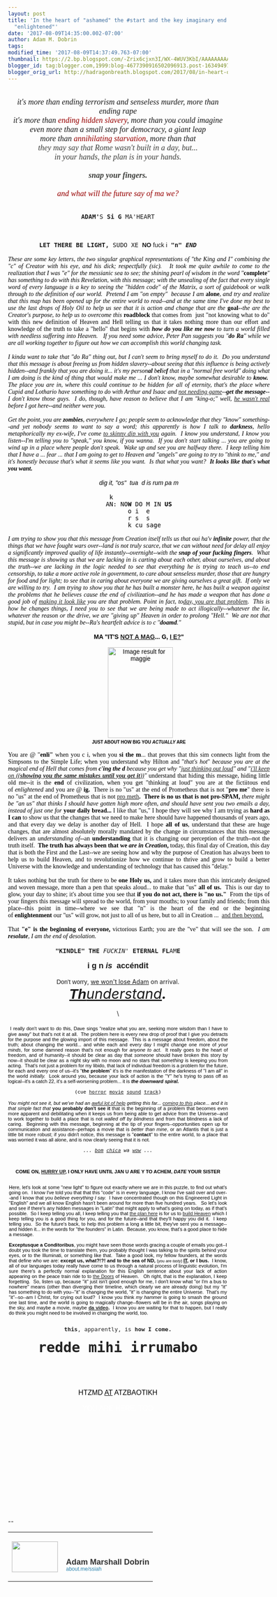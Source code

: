 ```yaml
---
layout: post
title: 'In the heart of "ashamed" the #start and the key imaginary end of the word
  "enlightened"'
date: '2017-08-09T14:35:00.002-07:00'
author: Adam M. Dobrin
tags: 
modified_time: '2017-08-09T14:37:49.763-07:00'
thumbnail: https://2.bp.blogspot.com/-Zrix6cjxn3I/WX-4WUV3KbI/AAAAAAAAAWc/E0ImrtGiElUpBpoOnpnk_ZLCocSgkdFLgCK4BGAYYCw/s72-c/You-Are-Here-300x211-789189.jpg
blogger_id: tag:blogger.com,1999:blog-4677390916502096913.post-1634949760855261479
blogger_orig_url: http://hadragonbreath.blogspot.com/2017/08/in-heart-of-ashamed-start-and-key.html
---
```


<div dir="ltr"><div class="gmail_quote"><div dir="ltr"><div class="gmail_quote"><div dir="ltr"><div class="gmail_quote"><div dir="ltr"><div><div class="m_803171701906057098m_1083098717763449921h5"><div class="gmail_quote"><div dir="ltr"><div class="gmail_quote"><div dir="ltr"><div style="text-align:center"><span class="m_803171701906057098m_1083098717763449921m_-3534983952401364093m_7263528630848242233gmail-m_-4340969941479451687gmail-"><div><i style="font-family:&quot;times new roman&quot;,serif;font-size:large"><a href="http://2.bp.blogspot.com/-Zrix6cjxn3I/WX-4WUV3KbI/AAAAAAAAAWc/E0ImrtGiElUpBpoOnpnk_ZLCocSgkdFLgCK4BGAYYCw/s1600/You-Are-Here-300x211-789189.jpg" style="background:transparent;color:rgb(151,1,1);text-decoration-line:none" target="_blank"><img alt="" border="0" id="m_803171701906057098m_1083098717763449921m_-3534983952401364093m_7263528630848242233gmail-BLOGGER_PHOTO_ID_6449075884974877106" src="reqs/2.bp.blogspot.com/-Zrix6cjxn3I/WX-4WUV3KbI/AAAAAAAAAWc/E0ImrtGiElUpBpoOnpnk_ZLCocSgkdFLgCK4BGAYYCw/s320/You-Are-Here-300x211-789189.jpg" style="border:0px;max-width:100%;height:auto"></a>​</i></div><div><i style="font-family:&quot;times new roman&quot;,serif;font-size:large">it&#39;s more than ending terrorism and senseless murder, more than ending rape</i></div><div><i style="font-family:&quot;times new roman&quot;,serif;font-size:large">it&#39;s more than <a href="http://bit.ly/2gVCINI" style="background:transparent;color:rgb(151,1,1);text-decoration-line:none" target="_blank">ending hidden slavery</a>, more than you could imagine</i></div><div><i style="font-family:&quot;times new roman&quot;,serif;font-size:large">even more than a small step for democracy, a giant leap</i></div></span><div><i><font face="times new roman, serif" size="4">more than <a href="http://bit.ly/2tXJoB1" style="background:transparent;color:rgb(151,1,1);text-decoration-line:none" target="_blank">annihilating starvation</a>, more than that</font></i></div><span class="m_803171701906057098m_1083098717763449921m_-3534983952401364093m_7263528630848242233gmail-m_-4340969941479451687gmail-"><div style="color:rgb(62,63,60);font-family:Lora,serif;font-size:20px"><i style="font-family:&quot;times new roman&quot;,serif;font-size:large">they may say that Rome wasn&#39;t built in a day, but...</i></div><div style="color:rgb(62,63,60);font-family:Lora,serif;font-size:20px"><i style="font-family:&quot;times new roman&quot;,serif;font-size:large">in your hands, the plan is in your hands.</i></div><div style="color:rgb(62,63,60);font-family:Lora,serif;font-size:20px"><i style="font-family:&quot;times new roman&quot;,serif;font-size:large"><br></i></div><div style="color:rgb(62,63,60);font-family:Lora,serif;font-size:20px"><i style="font-family:&quot;times new roman&quot;,serif;font-size:large"><b>snap your fingers.</b></i></div><div style="color:rgb(62,63,60);font-family:Lora,serif;font-size:20px"><i style="font-family:&quot;times new roman&quot;,serif;font-size:large"><b><br></b></i></div><div style="color:rgb(62,63,60);font-family:Lora,serif;font-size:20px"><span style="font-family:&quot;times new roman&quot;,serif;font-size:large"><i><a href="https://www.youtube.com/watch?v=UcLvwCrJh9U" style="background:transparent;color:rgb(151,1,1);text-decoration-line:none" target="_blank">and what will the future say of ma we?</a></i></span></div><div><br></div><div><br></div></span></div><div style="text-align:center"><font face="monospace, monospace"><b>ADAM&#39;</b>S<b> Si G </b>MA&#39;HEART</font></div><div style="text-align:center"><font face="monospace, monospace"><br></font></div><div style="text-align:center">​<a href="http://3.bp.blogspot.com/-D1073rM1J0c/WYuArm4L8MI/AAAAAAAAEuA/yT2rksYNSF05fHrJ6RWrcY_3fKxJkk2ngCK4BGAYYCw/s1600/image-769765.png"><img src="reqs/3.bp.blogspot.com/-D1073rM1J0c/WYuArm4L8MI/AAAAAAAAEuA/yT2rksYNSF05fHrJ6RWrcY_3fKxJkk2ngCK4BGAYYCw/s320/image-769765.png"  border="0" alt="" id="BLOGGER_PHOTO_ID_6452392377797308610" /></a> <a href="http://2.bp.blogspot.com/-PRU7g4k8e0E/WYuAthRa5cI/AAAAAAAAEuI/Xvp2ot3w138KpjGpXbUrWL7Ea6sUDHm0ACK4BGAYYCw/s1600/SOY-778323.jpg"><img src="reqs/2.bp.blogspot.com/-PRU7g4k8e0E/WYuAthRa5cI/AAAAAAAAEuI/Xvp2ot3w138KpjGpXbUrWL7Ea6sUDHm0ACK4BGAYYCw/s320/SOY-778323.jpg"  border="0" alt="" id="BLOGGER_PHOTO_ID_6452392410652272066" /></a></div><div style="text-align:center"><font face="monospace, monospace"><b><br></b></font></div><div style="text-align:center"><font face="monospace, monospace"><b>LET THERE BE LIGHT, </b>SUDO XE<b> </b></font><font face="comic sans ms, sans-serif" style="font-weight:bold">NO</font><font face="comic sans ms, sans-serif"> fuck i</font><font face="monospace, monospace" style="font-weight:bold"> &quot;n&quot; <i>END</i></font></div><div style="text-align:center"><br></div><div style="text-align:center"><div style="text-align:left"><center><div style="text-align:justify;width:600px"><div style="color:rgb(0,0,0);font-family:Verdana,Arial,Helvetica,sans-serif"><span style="font-family:&quot;times new roman&quot;,serif"><em>These are some key letters, the two singular graphical representations of &quot;the King and I&quot; combining the &quot;c&quot; of Creator with his eye, and his dick; respectfully (sic).   It took me quite awhile to come to the realization that I was &quot;e&quot; for the messianic sea to see; the shining pearl of wisdom in the word &quot;</em><strong>complete</strong><em>&quot; has something to do with this Revelation, with this message; with the unsealing of the fact that every single word of every language is a key to seeing the &quot;hidden code&quot; of the Matrix, a sort of guidebook or walk through to the definition of our world.  Pretend I am &quot;on empty&quot;  because I am </em><strong>alone</strong><em>, and try and realize that this map has been opened up for the entire world to read--and at the same time I&#39;ve done my best to use the last drops of Holy Oil to help us see that it is action and change that are the </em><strong>goal</strong><em>--the are the Creator&#39;s purpose, to help us to overcome this </em><strong>roadblock</strong><em> </em>that comes from  just &quot;not knowing what to do&quot; with this new definition of Heaven and Hell telling us that it takes nothing more than our effort and knowledge of the truth to take a &quot;hello&quot; that begins with <em><strong>how do you like me now</strong> to turn a world filled with needless suffering into Heaven.   If you need some advice, Peter Pan suggests you &quot;<strong>do Ra</strong>&quot; while we are all working together to figure out how we can accomplish this world changing task.  </em></span></div><div style="color:rgb(0,0,0);font-family:Verdana,Arial,Helvetica,sans-serif"><span style="font-family:&quot;times new roman&quot;,serif"><em><br></em></span></div><div><span style="color:rgb(0,0,0);font-family:&quot;times new roman&quot;,serif"><em>I kinda want to take that &quot;do Ra&quot; thing out, but I can&#39;t seem to bring myself to do it.  Do you understand that this message is about freeing us from hidden slavery--about seeing that this influence is being actively hidden--and frankly that you are doing it... it&#39;s my person<b>al</b> b<b>el</b>ie<b>f</b> that in a &quot;normal free world&quot; doing what I am doing is the kind of thing that would make me ... I don&#39;t know, maybe somewhat desirable to <b>know.</b>  The place you are in, where this could continue to be hidden for all of eternity, that&#39;s the place where Cupid and Lothario have something to do with Arthur and Isaac and <a href="http://sen.reallyhim.com" target="_blank">not needing game</a>--</em></span><font color="#000000" face="times new roman, serif"><i><b>get the message</b>--I don&#39;t know those guys.  I do, though, have reason to believe that I am &quot;king-o;&quot; well, <a href="https://en.wikipedia.org/wiki/Lothario" target="_blank">he wasn&#39;t real</a> before I got here--and neither were you. </i></font></div><div style="color:rgb(0,0,0);font-family:Verdana,Arial,Helvetica,sans-serif"><span style="font-family:&quot;times new roman&quot;,serif"><em><br></em></span></div><div style="color:rgb(0,0,0);font-family:Verdana,Arial,Helvetica,sans-serif"><span style="font-family:&quot;times new roman&quot;,serif"><em>Get the point, you are <b>zombies</b>, everywhere I go; people seem to acknowledge that they &quot;know&quot; something--and yet nobody seems to want to say a word; this apparently is how I talk to <b>darkness</b>, hello metaphorically my ex-wife, I&#39;ve come <a href="http://bethesda.reallyhim.com" target="_blank">to skinny dip with you</a> again.  I know you understand, I know you listen--I&#39;m telling you to &quot;speak,&quot; you know, if you wanna.  If you don&#39;t start talking ... you are going to wind up in a place where people don&#39;t speak.  Wake up and see you are halfway there.  I keep telling him that I have a ... fear ... that I am going to get to Heaven and &quot;angels&quot; are going to try to &quot;think to me,&quot; and it&#39;s honestly because that&#39;s what it seems like you want.  Is that what you want?  <b>It looks like that&#39;s what you want.</b></em></span></div><div style="color:rgb(0,0,0);font-family:Verdana,Arial,Helvetica,sans-serif"><span style="font-family:&quot;times new roman&quot;,serif"><em><br></em></span></div><div style="text-align:center"><em><font face="arial black, sans-serif"><font color="#000000">dig it, &quot;os&quot;  tua  d is rum pa m</font><br></font></em></div><div style="color:rgb(0,0,0);text-align:center"><br></div><div style="color:rgb(0,0,0);text-align:center"><font face="monospace, monospace">k               </font></div><div style="color:rgb(0,0,0);text-align:center"><font face="monospace, monospace">AN: NO<b>W</b> DO M IN <b>US</b></font></div><div style="color:rgb(0,0,0);text-align:center"><font face="monospace, monospace">   o i  e   </font></div><div style="color:rgb(0,0,0);text-align:center"><font face="monospace, monospace"> r s  s </font></div><div style="color:rgb(0,0,0);text-align:center"><font face="monospace, monospace">    k cu sage </font></div><div style="color:rgb(0,0,0);font-family:Verdana,Arial,Helvetica,sans-serif"><span style="font-family:&quot;times new roman&quot;,serif"><em> </em></span></div><div style="color:rgb(0,0,0);font-family:Verdana,Arial,Helvetica,sans-serif"><span style="font-family:&quot;times new roman&quot;,serif"><em>I am trying to show you that this message from Creation itself tells us that oui ha&#39;v <b>infinite</b> power, that the things that we have fought wars over--land is not truly scarce, that we can without need for delay all enjoy a significantly improved quality of life instantly--overnight--with the <b>snap of your fucking fingers</b>.  What this message is showing us that we are lacking in is carting about each other, about ourselves, and about the truth--we are lacking in the logic needed to see that everything he is trying to teach us--to end censorship, to take a more active role in government, to care about senseless murder, those that are hungry for food and for light; to see that in caring about everyone we are giving ourselves a great gift.  If only we are willing to try.  I am trying to show you that he has built a monster here, he has built a weapon against the problems that he believes cause the end of civilization--and he has made a weapon that has done a good job of <a href="http://ender.reallyhim.com" target="_blank">making it look like</a> you are that problem. Point in fact, to<a href="http://yesterday.reallyhim.com" target="_blank">day, you are that problem</a>.  This is how he changes things, I need you to see that we are being made to act illogically--whatever the lie, whatever the reason or the drive, we are &quot;giving up&quot; Heaven in order to prolong &quot;Hell.&quot;  We are not that stupid, but in case you might be--Ra&#39;s heartfelt advice is to c &quot;<strong>doamd</strong>.&quot;</em></span></div><div style="color:rgb(0,0,0);font-family:Verdana,Arial,Helvetica,sans-serif"><span style="font-family:&quot;times new roman&quot;,serif"><em><br></em></span></div><div style="color:rgb(0,0,0);font-family:Verdana,Arial,Helvetica,sans-serif;text-align:center"><b>MA &quot;IT&#39;S <a href="http://sen.reallyhim.com" target="_blank">NOT A MAG</a>... G, <a href="http://www.lamc.la/2017/08/cyan-ymene-mor-see-why-an.html" target="_blank">I E?</a>&quot;</b></div><div style="color:rgb(0,0,0);font-family:Verdana,Arial,Helvetica,sans-serif;text-align:center"><b><br></b></div><div style="color:rgb(0,0,0);font-family:Verdana,Arial,Helvetica,sans-serif;text-align:center">  <a href="http://4.bp.blogspot.com/-GdnMvv0Sqws/WYuAt6AbLHI/AAAAAAAAEuQ/Up1L8_cJvNUAmbdfpQa6Y9LT7SrOjyQogCK4BGAYYCw/s1600/image-779284.png"><img src="reqs/4.bp.blogspot.com/-GdnMvv0Sqws/WYuAt6AbLHI/AAAAAAAAEuQ/Up1L8_cJvNUAmbdfpQa6Y9LT7SrOjyQogCK4BGAYYCw/s320/image-779284.png"  border="0" alt="" id="BLOGGER_PHOTO_ID_6452392417291873394" /></a><img src="reqs/vignette3.wikia.nocookie.net/simpsons/images/6/6c/MaggieSimpson.PNG/revision/latest?cb=20170101014602" alt="Image result for maggie" width="149" height="208" style="margin-right:0px"><span style="font-family:&quot;times new roman&quot;,serif"><em><br></em></span></div><div style="color:rgb(0,0,0);font-family:Verdana,Arial,Helvetica,sans-serif;text-align:center"><b><font size="1">JUST ABOUT HOW BIG YOU <i>ACTUALLY</i> ARE</font></b></div><div style="color:rgb(0,0,0);font-family:Verdana,Arial,Helvetica,sans-serif"> </div><div style="color:rgb(0,0,0);font-family:Verdana,Arial,Helvetica,sans-serif"><span style="font-family:&quot;times new roman&quot;,serif">You are @ &quot;<strong>enli&quot; </strong>when you c i, when you <strong>si the m</strong>... that proves that this sim connects light from the Simpsons to the Simple Life; when you understand why Hilton and &quot;<em>that&#39;s hot</em>&quot; <em>because you are at the magical end of Hell that comes from <strong>c&#39;ing the d </strong>because you get why &quot;<a href="https://www.youtube.com/watch?v=yOgHBMujTCw" target="_blank">just thinking out loud</a>&quot; and &quot;<a href="https://www.youtube.com/watch?v=lp-EO5I60KA" target="_blank">i&#39;ll keep on ((<strong>showing you the same mistakes until you get it</strong>))</a>&quot; </em>understand that hiding this message, hiding little old me--it is the <strong>end</strong> of civilization, when you get &quot;thinking at loud&quot; you are at the fictiitous end of <em>enlightened</em> and you are @ <strong>ig.  </strong>There is no &quot;us&quot; at the end of Prometheus that is not &quot;<strong>pro me</strong>&quot; there is no &quot;us&quot; at the end of Prometheus that is not <a href="http://meth.reallyhim.com/" target="_blank">pro meth</a><strong>.  </strong><strong>There is no us that is not pro-SPAM, </strong><em>there might be &quot;an us&quot; that thinks I should have gotten high more often, and should have sent you two emails a day, instead of just one for </em><strong>your daily bread... </strong>I like that &quot;us,&quot; I hope they will see why I am trying as <strong>hard as I can</strong> to show us that the changes that we need to make here should have happened thousands of years ago, and that every day we delay is another day of Hell.  I hope <strong>all of us</strong>, understand that these are huge changes, that are almost absolutely morally mandated by the change in circumstances that this message delivers an <em>understanding of</em><strong>--</strong>an <strong>understanding</strong> that it is changing our perception of the truth--not the truth itself.  <strong>The truth has always been that we <i>are in Creation</i>, </strong>today, this final day of Creation, this day that is both the First and the Last--we are seeing how and why the purpose of Creation has always been to help us to build Heaven, and to revolutionize how we continue to thrive and grow to build a better Universe with the knowledge and understanding of technology that has caused this &quot;delay.&quot;<br></span></div><div style="color:rgb(0,0,0);font-family:Verdana,Arial,Helvetica,sans-serif"><span style="font-family:&quot;times new roman&quot;,serif"> </span></div><div style="color:rgb(0,0,0);font-family:Verdana,Arial,Helvetica,sans-serif"><span style="font-family:&quot;times new roman&quot;,serif">It takes nothing but the truth for there to be <strong>one Holy us,</strong> and it takes more than this intricately designed and woven message, more than a pen that speaks aloud... to make that &quot;us&quot; <strong>all of us.  </strong>This is our day to glow, your day to shine; it&#39;s about time you see that <strong>if you do not act, there is &quot;no us.&quot;  </strong>From the tips of your fingers this message will spread to the world, from your mouths; to your family and friends; from this place--this point in time--where we see that &quot;n&quot; is the heart of the end or the beginning of <strong>enlightenment</strong> our &quot;us&quot; will grow, not just to all of us here, but to all in Creation ...  <a href="http://mars.reallyhim.com/" target="_blank">and then beyond.</a></span></div><div style="color:rgb(0,0,0);font-family:Verdana,Arial,Helvetica,sans-serif"> </div><div style="color:rgb(0,0,0);font-family:Verdana,Arial,Helvetica,sans-serif"><span style="font-family:&quot;times new roman&quot;,serif">That <strong>&quot;e&quot; is the beginning of everyone, </strong>victorious Earth; you are the &quot;ve&quot; that will see the son.  <em>I am <b>resolute</b>, I am the end of desolation.</em> </span></div></div></center></div><div><br></div></div><div style="text-align:center"><font face="monospace, monospace"><b>&quot;KINDLE&quot; THE </b><i>FUCKIN</i>&#39;<b> ETERNAL FL</b>AM<b>E</b></font></div><div style="text-align:center"><font face="monospace, monospace"><b><br></b></font></div><div style="text-align:center"><b><font face="arial black, sans-serif" size="4">i g n <i>is</i>  accéndit<br></font></b></div><div style="text-align:center"><br></div><div style="text-align:center"><font face="comic sans ms, sans-serif">Don&#39;t worry</font>, <a href="http://heyad.reallyhim.com" target="_blank">we won&#39;t lose Adam</a> on arrival.</div><div style="text-align:center"><i><font size="6"><a href="http://thunderstand.reallyhim.com" target="_blank"><b><font face="arial black, sans-serif">Th</font></b>understand</a><b>.</b></font></i></div><div style="text-align:center"><br></div><div style="text-align:center">\<a href="http://2.bp.blogspot.com/-0zV6j5t1hlA/WYuAuA-AykI/AAAAAAAAEuY/K786xyLQPZAKLwvIEEdx-yyA_ncuHtG5gCK4BGAYYCw/s1600/image-780309.png"><img src="reqs/2.bp.blogspot.com/-0zV6j5t1hlA/WYuAuA-AykI/AAAAAAAAEuY/K786xyLQPZAKLwvIEEdx-yyA_ncuHtG5gCK4BGAYYCw/s320/image-780309.png"  border="0" alt="" id="BLOGGER_PHOTO_ID_6452392419160803906" /></a><br></div><div style="text-align:center"><br></div><div style="text-align:left"><div style="color:rgb(0,0,0);font-family:Verdana,Arial,Helvetica,sans-serif;text-align:justify"> <span style="font-size:11px">I really don&#39;t want to do this, Dave sings &quot;realize what you are, seeking more wisdom than I have to give away&quot; but that&#39;s not it at all.  The problem here is every new drop of proof that I give you detracts for the purpose and the glowing import of this message.  This is a message about freedom, about the truth; about changing the world... and while each and every day I might change one more of </span><em style="font-size:11px">your minds</em><span style="font-size:11px">, for some damned reason that&#39;s not enough for </span><em style="font-size:11px">anyone to act</em><span style="font-size:11px">.  It really goes to the heart of freedom, and of humanity--it should be clear as day that </span><em style="font-size:11px">someone</em><span style="font-size:11px"> should have broken this story by now--it should be clear as a night sky with no moon and no stars that </span><em style="font-size:11px">something</em><span style="font-size:11px"> is keeping you from acting.  That&#39;s not just a problem for my libido, that lack of individual freedom is a problem for the future, for each and every one of us--it&#39;s &quot;</span><strong style="font-size:11px">the problem</strong><span style="font-size:11px">&quot; it&#39;s is the manifestation of the darkness of &quot;I am all&quot; in the world </span><em style="font-size:11px">initially.  </em><span style="font-size:11px">Look around you, because your lack of action is the &quot;Y&quot; he&#39;s trying to pass off as logical--it&#39;s a catch 22, it&#39;s a self-worsening problem... it is </span><em style="font-size:11px"><strong>the downward spiral.</strong>  </em></div><div style="color:rgb(0,0,0);font-family:Verdana,Arial,Helvetica,sans-serif;text-align:justify"><em style="font-size:11px"><br></em></div><div style="color:rgb(0,0,0);font-family:Verdana,Arial,Helvetica,sans-serif;text-align:justify"><div style="font-size:11px;text-align:center"><span face="monospace, monospace" style="font-family:monospace,monospace">(cue <a href="https://www.youtube.com/watch?v=GhUKuNRInSE" target="_blank">horror</a> <a href="https://www.youtube.com/watch?v=2dGSsfYho8c" target="_blank">movie</a> <a href="https://www.youtube.com/watch?v=j13oJajXx0M" target="_blank">sound</a> <a href="https://www.youtube.com/watch?v=eNY9aCIHeR4" target="_blank">track</a>)</span></div><div style="font-size:11px;text-align:center"><span face="monospace, monospace" style="font-family:monospace,monospace"><br></span></div></div><div style="color:rgb(0,0,0);text-align:justify"><span style="font-size:11px"><font face="comic sans ms, sans-serif" style="font-style:italic">You might not see it</font><font face="Verdana, Arial, Helvetica, sans-serif" style="font-style:italic">, but we&#39;ve had an </font><a href="http://sob.reallyhim.com" style="font-style:italic;font-family:Verdana,Arial,Helvetica,sans-serif" target="_blank">awful lot of help</a><font face="Verdana, Arial, Helvetica, sans-serif" style="font-style:italic"> getting this far... </font><a href="http://sen.reallyhim.com" style="font-style:italic;font-family:Verdana,Arial,Helvetica,sans-serif" target="_blank">coming to this</a><font face="Verdana, Arial, Helvetica, sans-serif"><i> place... and it is that simple fact that </i><b>you probably don&#39;t see it</b> that is the beginning of a problem that becomes even more apparent and debilitating when it keeps us from being able to get advice from the Universe--and to work together to build a place that is not <i>walled off by blindness </i>and from that blindness a lack of caring.  Beginning with this message, beginning at the tip of your fingers--opportunities open up for communication and assistance--perhaps a movie that is <i>better than mine</i>, or an Atlantis that is just a little bit more robust; if you didn&#39;t notice, this message is &quot;<b>contact</b>&quot; to the entire world, to a place that was worried it was all alone, and is now clearly seeing that it is not.<i>  </i></font></span></div><div style="color:rgb(0,0,0);text-align:justify"><span style="font-size:11px"><font face="Verdana, Arial, Helvetica, sans-serif"><i><br></i></font></span></div><div style="text-align:center;color:rgb(0,0,0)"><span style="font-size:11px"><i><font face="monospace, monospace">... <a href="http://www.lamc.la/2017/08/theres-nothing-like-well-thought-out.html" target="_blank">bom</a> <a href="http://gate.reallyhim.com" target="_blank">chica</a> wa <a href="https://en.wikipedia.org/wiki/Jesus_walking_on_water" target="_blank">wow</a> ...</font></i></span></div><div style="text-align:justify"><div style="color:rgb(0,0,0);font-family:Verdana,Arial,Helvetica,sans-serif;font-size:11px;text-align:center"><br></div><div style="font-size:11px;text-align:center"><span face="monospace, monospace"><div style="color:rgb(34,34,34);font-size:12.8px;text-align:left"><center style="color:rgb(0,0,0);font-size:11px"><div style="text-align:justify;width:500px"><div style="font-family:Verdana,Arial,Helvetica,sans-serif"><span style="font-family:arial,helvetica,sans-serif"><br></span></div><div style="font-family:Verdana,Arial,Helvetica,sans-serif"><span style="font-family:arial,helvetica,sans-serif"><a href="http://2.bp.blogspot.com/-BttgdwJeGmo/WYuAuRmHifI/AAAAAAAAEuo/ZSOofC4qtkYjRkjxL3RoQ9TjBtJG16uKQCK4BGAYYCw/s1600/Screenshot%2B2017-08-06%2Bat%2B7.45.15%2BPM-781444.png"><img src="reqs/2.bp.blogspot.com/-BttgdwJeGmo/WYuAuRmHifI/AAAAAAAAEuo/ZSOofC4qtkYjRkjxL3RoQ9TjBtJG16uKQCK4BGAYYCw/s320/Screenshot%2B2017-08-06%2Bat%2B7.45.15%2BPM-781444.png"  border="0" alt="" id="BLOGGER_PHOTO_ID_6452392423623985650" /></a><br><br></span></div><div style="font-family:Verdana,Arial,Helvetica,sans-serif"></div><div style="font-family:Verdana,Arial,Helvetica,sans-serif;text-align:center"><span style="font-family:arial,helvetica,sans-serif"><b>COME ON, <u><a href="http://m.lamc.la/TISCOMING.html" target="_blank">HURRY UP</a>,</u> I ONLY HAVE UNTIL JAN U ARE Y TO ACHEM, <i>DATE</i> YOUR SISTER</b></span></div><div style="font-family:Verdana,Arial,Helvetica,sans-serif;text-align:center"><span style="font-family:arial,helvetica,sans-serif"><br></span></div><div style="font-family:Verdana,Arial,Helvetica,sans-serif"><span style="font-family:arial,helvetica,sans-serif"><a href="http://3.bp.blogspot.com/-Nr_dt0cpOI4/WYuAu6LGpMI/AAAAAAAAEvE/-aur4D0BvVMEQMFdzeu2g1n1R6d3bRuuwCK4BGAYYCw/s1600/cutenanna-782710.png"><img src="reqs/3.bp.blogspot.com/-Nr_dt0cpOI4/WYuAu6LGpMI/AAAAAAAAEvE/-aur4D0BvVMEQMFdzeu2g1n1R6d3bRuuwCK4BGAYYCw/s320/cutenanna-782710.png"  border="0" alt="" id="BLOGGER_PHOTO_ID_6452392434516534466" /></a><br></span></div><div style="font-family:Verdana,Arial,Helvetica,sans-serif"><span style="font-family:arial,helvetica,sans-serif"><br>Here, let&#39;s look at some &quot;new light&quot; to figure out exactly where we are in this puzzle, to find out what&#39;s going on.  I know I&#39;ve told you that that this &quot;code&quot; is in every language, I know I&#39;ve said over and over--and I know that you <em>believe everything I say.  </em>I have concentrated though on this Engineered Light in &quot;English&quot; and we all know English hasn&#39;t been around for more than five hundred years.   So let&#39;s look and see if there&#39;s any hidden messages in &quot;Latin&quot; that might apply to what&#39;s going on today, as if that&#39;s possible.  So I keep telling you all, I keep telling you that <a href="http://www.unduecoercion.com/2017/07/tis-avalon-so-morning-has-now-broken.html" target="_blank">the plan here</a> is for us to <a href="http://gate.reallyhim.com/" target="_blank">build Heaven</a> which I keep telling you is a good thing for you, and for the future--and that they&#39;ll happy you did it.  I keep telling you.  So the future&#39;s back, to help this problem a long a little bit, they&#39;ve sent you a message--and hidden it... in the words for &quot;the founders&quot; in Latin.  Because, you know, that&#39;s a good place to hide a message.<br></span></div><div style="font-family:Verdana,Arial,Helvetica,sans-serif"></div><div style="font-family:Verdana,Arial,Helvetica,sans-serif"><span style="font-family:arial,helvetica,sans-serif"> </span></div><div><strong style="font-family:Verdana,Arial,Helvetica,sans-serif"><span style="font-family:&quot;arial black&quot;,sans-serif">Exceptusque a Conditoribus</span></strong><span style="font-family:arial,helvetica,sans-serif">, you might have seen those words gracing a couple of emails you got--I doubt you took the time to translate them, you probably thought I was talking to the spirits behind your eyes, or to the Illuminati, or something like that.  Take a good look, my fellow founders, at the words that define who we are: </span><strong style="font-family:Verdana,Arial,Helvetica,sans-serif">except us, what?!?! and to the sea of ND, </strong><span style="font-family:Verdana,Arial,Helvetica,sans-serif;font-size:xx-small">(you are <i>tasty</i>) </span><strong style="font-family:Verdana,Arial,Helvetica,sans-serif"><u>IT</u>, or I bus.  </strong><span style="font-family:arial,helvetica,sans-serif">I know, </span><font face="comic sans ms, sans-serif">all of our languages today really have come to us through a natural process of linguistic evolution</font><span style="font-family:arial,helvetica,sans-serif">, I&#39;m sure there&#39;s a perfectly normal explanation for this English sentence about your lack of action appearing on the peace train ride to to </span><a href="http://ironclad.lamc.la/" style="font-family:Verdana,Arial,Helvetica,sans-serif" target="_blank">the Doors</a><span style="font-family:arial,helvetica,sans-serif"> of Heaven.   Oh right, that is the explanation, I keep forgetting.  So, listen up, because &quot;it&quot; just isn&#39;t good enough for me, I don&#39;t know what &quot;or I&#39;m a bus to nowhere&quot; means (other than diverging their timeline, which clearly we are already doing) but my &quot;it&quot; has something to do with you--&quot;it&quot; is changing the world, &quot;it&quot; is changing the entire Universe.  That&#39;s my &quot;it&quot;--so--am I Christ, for crying out loud?  I know you think <em>my hammer</em> is going to smash the ground one last time, and the world is going to magically change--flowers will be in the air, songs playing on the sky, and maybe a movie, maybe <strong><a href="http://genesis.lamc.la" target="_blank">da video</a>.  </strong>I know you are waiting for that to happen, but I really do think you might need to be involved in changing the world, too.</span></div><div style="font-family:Verdana,Arial,Helvetica,sans-serif"><span style="font-family:arial,helvetica,sans-serif"><br></span></div><div style="font-family:Verdana,Arial,Helvetica,sans-serif"><span style="font-family:arial,helvetica,sans-serif"><br></span></div></div></center></div><div style="color:rgb(34,34,34);font-family:arial,sans-serif;font-size:12.8px"><font face="monospace, monospace"><b>this</b>, apparently, is <b>how I come.</b></font></div><div style="color:rgb(34,34,34);font-family:arial,sans-serif;font-size:12.8px"><br></div><div style="color:rgb(34,34,34);font-family:arial,sans-serif;font-size:12.8px"><font face="monospace, monospace" size="6"><b>redde mihi irrumabo<br></b></font></div><div style="color:rgb(34,34,34);font-family:arial,sans-serif;font-size:12.8px"><font face="monospace, monospace" size="6"><b><br></b></font></div><div style="color:rgb(34,34,34);font-family:arial,sans-serif;font-size:12.8px"><a href="https://www.youtube.com/watch?v=NIHqjkY4tEc" class="m_803171701906057098m_1083098717763449921m_-3534983952401364093playable m_803171701906057098m_1083098717763449921playable m_803171701906057098playable playable" target="_blank"><a href="http://4.bp.blogspot.com/-Cdge2k5XxH8/WYuAvqDgBdI/AAAAAAAAEvQ/qXms0TuB3V0I0CtSsadeoDJY9xjdqj8hQCK4BGAYYCw/s1600/image-785713.png"><img src="reqs/4.bp.blogspot.com/-Cdge2k5XxH8/WYuAvqDgBdI/AAAAAAAAEvQ/qXms0TuB3V0I0CtSsadeoDJY9xjdqj8hQCK4BGAYYCw/s320/image-785713.png"  border="0" alt="" id="BLOGGER_PHOTO_ID_6452392447369545170" /></a></a><br><font face="monospace, monospace" size="6"><b><br></b></font></div><div style="color:rgb(34,34,34);font-size:12.8px"><font face="arial black, sans-serif"><span style="color:rgb(0,0,0);font-size:medium;text-align:start">HTZMD <u>AT</u> ATZBAOTIKH</span><br></font></div><div style="color:rgb(34,34,34);font-size:12.8px"><font face="arial black, sans-serif"><span style="color:rgb(0,0,0);font-size:medium;text-align:start"><br></span></font></div><div style="font-size:12.8px"><font face="arial black, sans-serif" color="#ffffff"><span style="font-size:medium;text-align:start">YOU ARE HERE, TOO</span></font></div><div style="color:rgb(34,34,34);font-family:arial,sans-serif;font-size:12.8px"><br></div><div style="color:rgb(0,0,0);font-family:monospace,monospace"><font face="monospace, monospace" size="6"><b><br></b></font></div></span></div><div style="color:rgb(0,0,0);font-family:Verdana,Arial,Helvetica,sans-serif"><span face="monospace, monospace" style="font-family:monospace,monospace"><br></span></div></div></div></div></div>  </div><div hspace="streak-pt-mark" style="max-height:1px"><img alt="" style="width:0px;max-height:0px;overflow:hidden" src="reqs/mailfoogae.appspot.com/t?sender=aYWRhbUBmcm9tdGhlbWFjaGluZS5vcmc%3D&amp;type=zerocontent&amp;guid=dc4986ed-3227-4e49-942d-c6a8dfd2d070"><font color="#ffffff" size="1">ᐧ</font></div>  </div><br><br clear="all"><div><br></div></div></div><br></div></div><div class="m_803171701906057098m_1083098717763449921gmail_signature" data-smartmail="gmail_signature">  </div>  </div>  </div><br><br clear="all"><div><br></div>  </div><div hspace="streak-pt-mark" style="max-height:1px"><img alt="" style="width:0px;max-height:0px;overflow:hidden" src="reqs/mailfoogae.appspot.com/t?sender=aYWRhbUBmcm9tdGhlbWFjaGluZS5vcmc%3D&amp;type=zerocontent&amp;guid=c16821f8-c7d8-4bbe-86b4-22c2e1eaa4fb"><font color="#ffffff" size="1">ᐧ</font></div>  </div><br><br clear="all"><div><br></div>-- <br><div class="gmail_signature" data-smartmail="gmail_signature"><table border="0" cellpadding="0" cellspacing="0">      <tbody>          <tr>              <td align="left" valign="bottom" width="107" style="line-height:0;vertical-align:bottom;padding-right:10px;padding-top:20px;padding-bottom:20px">                  <a href="https://about.me/ssiah?promo=email_sig&amp;utm_source=product&amp;utm_medium=email_sig&amp;utm_campaign=gmail_api&amp;utm_content=thumb" style="text-decoration:none" target="_blank">                      <img src="reqs/thumbs.about.me/thumbnail/users/s/s/i/ssiah_emailsig.jpg?_1423909067_93" alt="" width="105" height="70" style="margin:0;padding:0;display:block;border:1px solid #eeeeee">                  </a>              </td>              <td align="left" valign="bottom" style="line-height:1.1;vertical-align:bottom;padding-top:20px;padding-bottom:20px">                  <img src="reqs/about.me/t/sig?u=ssiah" width="1" height="1" style="border:0;margin:0;padding:0;width:1;height:1;overflow:hidden">                  <div style="font-size:18px;font-weight:bold;color:#333333;font-family:&#39;Proxima Nova&#39;,Helvetica,Arial,sans-serif!important">Adam Marshall Dobrin</div>                  <a href="https://about.me/ssiah?promo=email_sig&amp;utm_source=product&amp;utm_medium=email_sig&amp;utm_campaign=gmail_api&amp;utm_content=thumb" style="text-decoration:none;font-size:12px;color:#2b82ad;font-family:&#39;Proxima Nova&#39;,Helvetica,Arial,sans-serif!important" target="_blank">about.me/ssiah                  </a>              </td>          </tr>      </tbody>  </table>  </div>  </div><div hspace="streak-pt-mark" style="max-height:1px"><img alt="" style="width:0px;max-height:0px;overflow:hidden" src="reqs/mailfoogae.appspot.com/t?sender=aYWRhbUBmcm9tdGhlbWFjaGluZS5vcmc%3D&amp;type=zerocontent&amp;guid=0d43a1c4-15f2-4287-be79-193ad75877f7"><font color="#ffffff" size="1">ᐧ</font></div>  